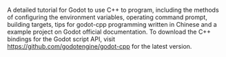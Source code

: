 A detailed tutorial for Godot to use C++ to program, including the methods of configuring the environment variables, operating command prompt, building targets, tips for godot-cpp programming written in Chinese and a example project on Godot official documentation.
To download the C++ bindings for the Godot script API, visit https://github.com/godotengine/godot-cpp for the latest version.
